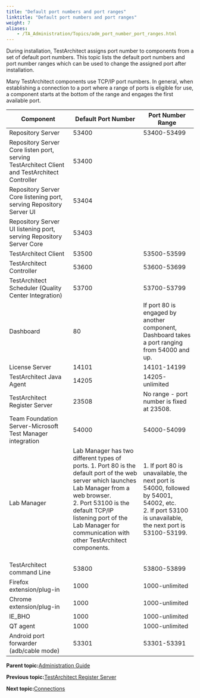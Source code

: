 ```yaml
--- 
title: "Default port numbers and port ranges"
linktitle: "Default port numbers and port ranges"
weight: 7
aliases: 
    - /TA_Administration/Topics/adm_port_number_port_ranges.html
---
```


During installation, TestArchitect assigns port number to components from a set of default port numbers. This topic lists the default port numbers and port number ranges which can be used to change the assigned port after installation.

Many TestArchitect components use TCP/IP port numbers. In general, when establishing a connection to a port where a range of ports is eligible for use, a component starts at the bottom of the range and engages the first available port.

|Component|Default Port Number|Port Number Range|
|---------|-------------------|-----------------|
|Repository Server|53400|53400-53499|
|Repository Server Core listen port, serving TestArchitect Client and TestArchitect Controller|53400| |
|Repository Server Core listening port, serving Repository Server UI|53404| |
|Repository Server UI listening port, serving Repository Server Core|53403| |
|TestArchitect Client|53500|53500-53599|
|TestArchitect Controller|53600|53600-53699|
|TestArchitect Scheduler \(Quality Center Integration\)|53700|53700-53799|
|Dashboard|80|If port 80 is engaged by another component, Dashboard takes a port ranging from 54000 and up.|
|License Server|14101|14101-14199|
|TestArchitect Java Agent|14205|14205-unlimited|
|TestArchitect Register Server|23508|No range - port number is fixed at 23508.|
|Team Foundation Server-Microsoft Test Manager integration|54000|54000-54099|
|Lab Manager|Lab Manager has two different types of ports. 1.  Port 80 is the default port of the web server which launches Lab Manager from a web browser.<br>2.  Port 53100 is the default TCP/IP listening port of the Lab Manager for communication with other TestArchitect components.<br><br>|1.  If port 80 is unavailable, the next port is 54000, followed by 54001, 54002, etc.<br>2.  If port 53100 is unavailable, the next port is 53100-53199.<br><br>|<br>
|TestArchitect command Line|53800|53800-53899|
|Firefox extension/plug-in|1000|1000-unlimited|
|Chrome extension/plug-in|1000|1000-unlimited|
|IE\_BHO|1000|1000-unlimited|
|QT agent|1000|1000-unlimited|
|Android port forwarder \(adb/cable mode\)|53301|53301-53391|

**Parent topic:**[Administration Guide](/TA_Administration/Topics/Administration_Guide_begin.html)

**Previous topic:**[TestArchitect Register Server](/TA_Administration/Topics/adm_taregserver.html)

**Next topic:**[Connections](/TA_Administration/Topics/Connections.html)

